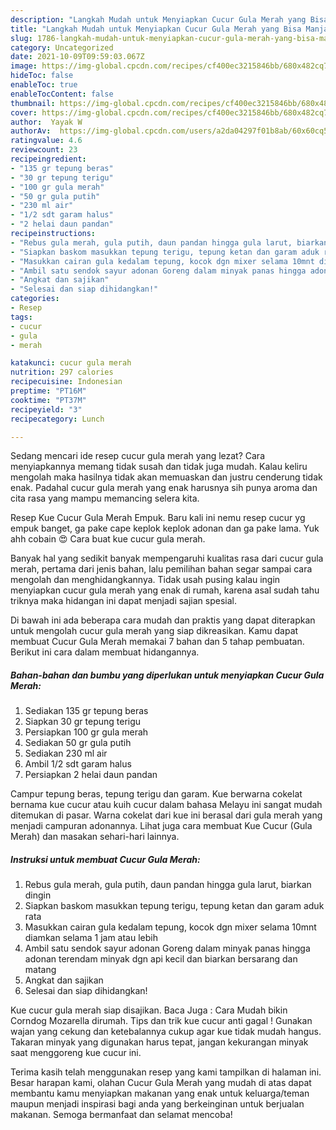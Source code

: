 ```yaml
---
description: "Langkah Mudah untuk Menyiapkan Cucur Gula Merah yang Bisa Manjain Lidah"
title: "Langkah Mudah untuk Menyiapkan Cucur Gula Merah yang Bisa Manjain Lidah"
slug: 1786-langkah-mudah-untuk-menyiapkan-cucur-gula-merah-yang-bisa-manjain-lidah
category: Uncategorized
date: 2021-10-09T09:59:03.067Z
image: https://img-global.cpcdn.com/recipes/cf400ec3215846bb/680x482cq70/cucur-gula-merah-foto-resep-utama.jpg
hideToc: false
enableToc: true
enableTocContent: false
thumbnail: https://img-global.cpcdn.com/recipes/cf400ec3215846bb/680x482cq70/cucur-gula-merah-foto-resep-utama.jpg
cover: https://img-global.cpcdn.com/recipes/cf400ec3215846bb/680x482cq70/cucur-gula-merah-foto-resep-utama.jpg
author:  Yayak W
authorAv:  https://img-global.cpcdn.com/users/a2da04297f01b8ab/60x60cq50/avatar.jpg
ratingvalue: 4.6
reviewcount: 23
recipeingredient:
- "135 gr tepung beras"
- "30 gr tepung terigu"
- "100 gr gula merah"
- "50 gr gula putih"
- "230 ml air"
- "1/2 sdt garam halus"
- "2 helai daun pandan"
recipeinstructions:
- "Rebus gula merah, gula putih, daun pandan hingga gula larut, biarkan dingin"
- "Siapkan baskom masukkan tepung terigu, tepung ketan dan garam aduk rata"
- "Masukkan cairan gula kedalam tepung, kocok dgn mixer selama 10mnt diamkan selama 1 jam atau lebih"
- "Ambil satu sendok sayur adonan Goreng dalam minyak panas hingga adonan terendam minyak dgn api kecil dan biarkan bersarang dan matang"
- "Angkat dan sajikan"
- "Selesai dan siap dihidangkan!"
categories:
- Resep
tags:
- cucur
- gula
- merah

katakunci: cucur gula merah 
nutrition: 297 calories
recipecuisine: Indonesian
preptime: "PT16M"
cooktime: "PT37M"
recipeyield: "3"
recipecategory: Lunch

---
```



Sedang mencari ide resep cucur gula merah yang lezat? Cara menyiapkannya memang tidak susah dan tidak juga mudah. Kalau keliru mengolah maka hasilnya tidak akan memuaskan dan justru cenderung tidak enak. Padahal cucur gula merah yang enak harusnya sih punya aroma dan cita rasa yang mampu memancing selera kita.


Resep Kue Cucur Gula Merah Empuk. Baru kali ini nemu resep cucur yg empuk banget, ga pake cape keplok keplok adonan dan ga pake lama. Yuk ahh cobain 😍 Cara buat kue cucur gula merah.

Banyak hal yang sedikit banyak mempengaruhi kualitas rasa dari cucur gula merah, pertama dari jenis bahan, lalu pemilihan bahan segar sampai cara mengolah dan menghidangkannya. Tidak usah pusing kalau ingin menyiapkan cucur gula merah yang enak di rumah, karena asal sudah tahu triknya maka hidangan ini dapat menjadi sajian spesial.


Di bawah ini ada beberapa cara mudah dan praktis yang dapat diterapkan untuk mengolah cucur gula merah yang siap dikreasikan. Kamu dapat membuat Cucur Gula Merah memakai 7 bahan dan 5 tahap pembuatan. Berikut ini cara dalam membuat hidangannya.

<!--inarticleads1-->

##### Bahan-bahan dan bumbu yang diperlukan untuk menyiapkan Cucur Gula Merah:

1. Sediakan 135 gr tepung beras
1. Siapkan 30 gr tepung terigu
1. Persiapkan 100 gr gula merah
1. Sediakan 50 gr gula putih
1. Sediakan 230 ml air
1. Ambil 1/2 sdt garam halus
1. Persiapkan 2 helai daun pandan


Campur tepung beras, tepung terigu dan garam. Kue berwarna cokelat bernama kue cucur atau kuih cucur dalam bahasa Melayu ini sangat mudah ditemukan di pasar. Warna cokelat dari kue ini berasal dari gula merah yang menjadi campuran adonannya. Lihat juga cara membuat Kue Cucur (Gula Merah) dan masakan sehari-hari lainnya. 

<!--inarticleads2-->

##### Instruksi untuk membuat Cucur Gula Merah:

1. Rebus gula merah, gula putih, daun pandan hingga gula larut, biarkan dingin
1. Siapkan baskom masukkan tepung terigu, tepung ketan dan garam aduk rata
1. Masukkan cairan gula kedalam tepung, kocok dgn mixer selama 10mnt diamkan selama 1 jam atau lebih
1. Ambil satu sendok sayur adonan Goreng dalam minyak panas hingga adonan terendam minyak dgn api kecil dan biarkan bersarang dan matang
1. Angkat dan sajikan
1. Selesai dan siap dihidangkan!

Kue cucur gula merah siap disajikan. Baca Juga : Cara Mudah bikin Corndog Mozarella dirumah. Tips dan trik kue cucur anti gagal ! Gunakan wajan yang cekung dan ketebalannya cukup agar kue tidak mudah hangus. Takaran minyak yang digunakan harus tepat, jangan kekurangan minyak saat menggoreng kue cucur ini. 

Terima kasih telah menggunakan resep yang kami tampilkan di halaman ini. Besar harapan kami, olahan Cucur Gula Merah yang mudah di atas dapat membantu kamu menyiapkan makanan yang enak untuk keluarga/teman maupun menjadi inspirasi bagi anda yang berkeinginan untuk berjualan makanan. Semoga bermanfaat dan selamat mencoba!
